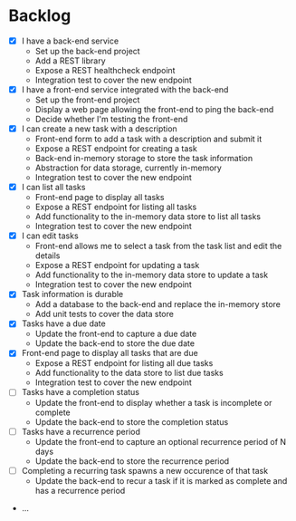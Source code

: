 # Backlog #

- [X] I have a back-end service
    - Set up the back-end project
    - Add a REST library
    - Expose a REST healthcheck endpoint
    - Integration test to cover the new endpoint
- [X] I have a front-end service integrated with the back-end
    - Set up the front-end project
    - Display a web page allowing the front-end to ping the back-end
    - Decide whether I'm testing the front-end
- [X] I can create a new task with a description
    - Front-end form to add a task with a description and submit it
    - Expose a REST endpoint for creating a task
    - Back-end in-memory storage to store the task information
    - Abstraction for data storage, currently in-memory
    - Integration test to cover the new endpoint
- [X] I can list all tasks
    - Front-end page to display all tasks
    - Expose a REST endpoint for listing all tasks
    - Add functionality to the in-memory data store to list all tasks
    - Integration test to cover the new endpoint
- [X] I can edit tasks
    - Front-end allows me to select a task from the task list and edit the details
    - Expose a REST endpoint for updating a task
    - Add functionality to the in-memory data store to update a task
    - Integration test to cover the new endpoint
- [X] Task information is durable
    - Add a database to the back-end and replace the in-memory store
    - Add unit tests to cover the data store
- [X] Tasks have a due date
    - Update the front-end to capture a due date
    - Update the back-end to store the due date
- [X] Front-end page to display all tasks that are due
    - Expose a REST endpoint for listing all due tasks
    - Add functionality to the data store to list due tasks
    - Integration test to cover the new endpoint
- [ ] Tasks have a completion status
    - Update the front-end to display whether a task is incomplete or complete
    - Update the back-end to store the completion status
- [ ] Tasks have a recurrence period
    - Update the front-end to capture an optional recurrence period of N days
    - Update the back-end to store the recurrence period
- [ ] Completing a recurring task spawns a new occurence of that task
    - Update the back-end to recur a task if it is marked as complete and has a recurrence period
- ...
